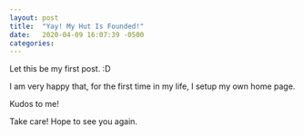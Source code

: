 ```yaml
---
layout: post
title:  "Yay! My Hut Is Founded!"
date:   2020-04-09 16:07:39 -0500
categories: 
---
```


Let this be my first post. :D

I am very happy that, for the first time in my life, I setup my own home page.

Kudos to me!

Take care! Hope to see you again.
